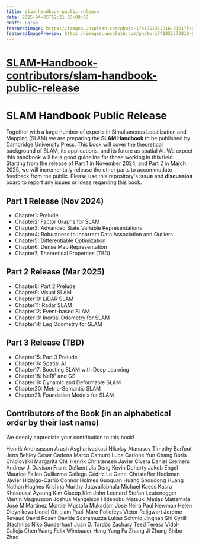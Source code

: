 ```yaml
---
title: slam-handbook-public-release
date: 2025-04-05T12:21:26+08:00
draft: False
featuredImage: https://images.unsplash.com/photo-1741851373816-91017faa8553?ixid=M3w0NjAwMjJ8MHwxfHJhbmRvbXx8fHx8fHx8fDE3NDM4MjY3OTB8&ixlib=rb-4.0.3
featuredImagePreview: https://images.unsplash.com/photo-1741851373816-91017faa8553?ixid=M3w0NjAwMjJ8MHwxfHJhbmRvbXx8fHx8fHx8fDE3NDM4MjY3OTB8&ixlib=rb-4.0.3
---
```


# [SLAM-Handbook-contributors/slam-handbook-public-release](https://github.com/SLAM-Handbook-contributors/slam-handbook-public-release)

# SLAM Handbook Public Release

Together with a large number of experts in Simultaneous Localization and Mapping (SLAM) we are preparing the **SLAM Handbook** to be published by Cambridge University Press. This book will cover the theoretical background of SLAM, its applications, and its future as spatial AI. We expect this handbook will be a good guideline for those working in this field. Starting from the release of Part 1 in November 2024, and Part 2 in March 2025, we will incrementally release the other parts to accommodate feedback from the public. Please use this repository's **issue** and **discussion** board to report any issues or ideas regarding this book.

## Part 1 Release (Nov 2024)

* Chapter1: Prelude
* Chapter2: Factor Graphs for SLAM
* Chapter3: Advanced State Variable Representations
* Chapter4: Robustness to Incorrect Data Association and Outliers
* Chapter5: Differentiable Optimization
* Chapter6: Dense Map Representation
* Chapter7: Theoretical Properties (TBD)

## Part 2 Release (Mar 2025)
* Chapter8: Part 2 Prelude
* Chapter9: Visual SLAM
* Chapter10: LiDAR SLAM
* Chapter11: Radar SLAM
* Chapter12: Event-based SLAM
* Chapter13: Inertial Odometry for SLAM
* Chapter14: Leg Odometry for SLAM

## Part 3 Release (TBD)
* Chapter15: Part 3 Prelude
* Chapter16: Spatial AI
* Chapter17: Boosting SLAM with Deep Learning
* Chapter18: NeRF and GS
* Chapter19: Dynamic and Deformable SLAM
* Chapter20: Metric-Semantic SLAM
* Chapter21: Foundation Models for SLAM

## Contributors of the Book (in an alphabetical order by their last name)

We deeply appreciate your contribution to this book!

Henrik Andreasson
Arash Asgharivaskasi
Nikolay Atanasov
Timothy Barfoot
Jens Behley
Cesar Cadena
Marco Camurri
Luca Carlone
Yun Chang
Boris Chidlovskii
Margarita Chli
Henrik Christensen
Javier Civera
Daniel Cremers
Andrew J. Davison
Frank Dellaert
Jia Deng
Kevin Doherty
Jakob Engel
Maurice Fallon
Guillermo Gallego
Cédric Le Gentil
Christoffer Heckman
Javier Hidalgo-Carrió
Connor Holmes
Guoquan Huang
Shoudong Huang
Nathan Hughes
Krishna Murthy Jatavallabhula
Michael Kaess
Kasra Khosoussi
Ayoung Kim
Giseop Kim
John Leonard
Stefan Leutenegger
Martin Magnusson
Joshua Mangelson
Hidenobu Matsuki
Matias Mattamala
José M Martínez Montiel
Mustafa Mukadam
Jose Neira
Paul Newman
Helen Oleynikova
Lionel Ott
Liam Paull
Marc Pollefeys
Victor Reijgwart
Jerome Revaud
David Rosen
Davide Scaramuzza
Lukas Schmid
Jingnan Shi
Cyrill Stachniss
Niko Sunderhauf
Juan D. Tardós
Zachary Teed
Teresa Vidal-Calleja
Chen Wang
Felix Wimbauer
Heng Yang
Fu Zhang
Ji Zhang
Shibo Zhao
